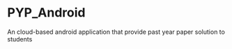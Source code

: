 PYP_Android
===========

An cloud-based android application that provide past year paper solution to students

